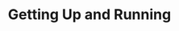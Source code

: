 ---
week: 1
title: Getting Up and Running
days:
  - date: 2021-01-04
    events:
      "**Lecture**{: .label .label-lecture } [Introduction to the Data Science landscape](#)":
      "**Assignment**{: .label .label-section } [Assignment 1](#) (due Jan 11)":
  - date: 2021-01-05
    events:
      "**Code-Along**{: .label .label-codealong } [](#)":
  - date: 2019-01-06
    events:
      "**Lecture**{: .label .label-lecture } [The Data Science workflow](#)":
  - date: 2019-01-07
    events:
      "**Lab**{: .label .label-lab } [](#)":
  - date: 2019-01-08
    events:
      "**Lecture**{: .label .label-lecture } [Data Science Toolbox](#)":
      "**Checkup**{: .label .label-checkup } [](#)":
---